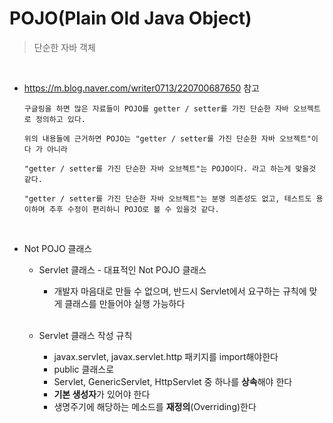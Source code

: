 # POJO(Plain Old Java Object)

> 단순한 자바 객체

<br>

- https://m.blog.naver.com/writer0713/220700687650 참고

  ```
  구글링을 하면 많은 자료들이 POJO를 getter / setter를 가진 단순한 자바 오브젝트로 정의하고 있다.
  
  위의 내용들에 근거하면 POJO는 "getter / setter를 가진 단순한 자바 오브젝트"이다 가 아니라
  
  "getter / setter를 가진 단순한 자바 오브젝트"는 POJO이다. 라고 하는게 맞을것 같다.
  
  "getter / setter를 가진 단순한 자바 오브젝트"는 분명 의존성도 없고, 테스트도 용이하며 추후 수정이 편리하니 POJO로 볼 수 있을것 같다.
  ```

<br>

- Not POJO 클래스 

  - Servlet 클래스 - 대표적인 Not POJO 클래스

    - 개발자 마음대로 만들 수 없으며, 반드시 Servlet에서 요구하는 규칙에 맞게 클래스를 만들어야 실행 가능하다

    <br>

  - Servlet 클래스 작성 규칙

    - javax.servlet, javax.servlet.http 패키지를 import해야한다
    - public 클래스로  
    - Servlet, GenericServlet, HttpServlet 중 하나를 **상속**해야 한다
    - **기본 생성자**가 있어야 한다
    - 생명주기에 해당하는 메소드를 **재정의**(Overriding)한다

<br>

<br>